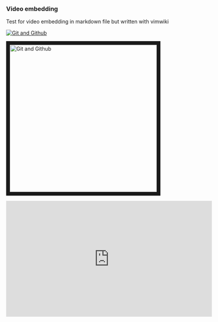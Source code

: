 ### Video embedding

Test for video embedding in markdown file but written with vimwiki

[![Git and Github](https://img.youtube.com/vi/zZGEuFI9xMY/maxresdefault.jpg)](https://www.youtube.com/watch?v=zZGEuFI9xMY)

<a href="https://www.youtube.com/embed/zZGEuFI9xMY" target="_blank"><img src="https://img.youtube.com/vi/zZGEuFI9xMY/maxresdefault.jpg" alt="Git and Github" width="400" border="10"></a>

<iframe width="560" height="315" src="https://www.youtube.com/embed/2ReR1YJrNOM" frameborder="0" allow="accelerometer; autoplay; clipboard-write; encrypted-media; gyroscope; picture-in-picture" allowfullscreen></iframe>
